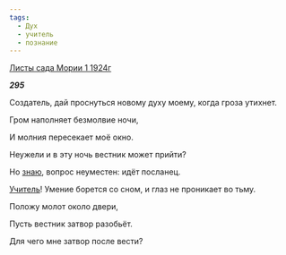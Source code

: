 ```yaml
---
tags:
  - Дух
  - учитель
  - познание
---
```

[Листы сада Мории 1 1924г](https://127.0.0.1:4002/agni/1924)

___295___

Создатель, дай проснуться новому духу моему, когда гроза утихнет.   

Гром наполняет безмолвие ночи,   

И молния пересекает моё окно.   

Неужели и в эту ночь вестник может прийти?   

Но [знаю](../../../tags/#познание), вопрос неуместен: идёт посланец.   

[Учитель](../../../tags/#учитель)! Умение борется со сном, и глаз не проникает во тьму.   

Положу молот около двери,   

Пусть вестник затвор разобьёт.   

Для чего мне затвор после вести?   

